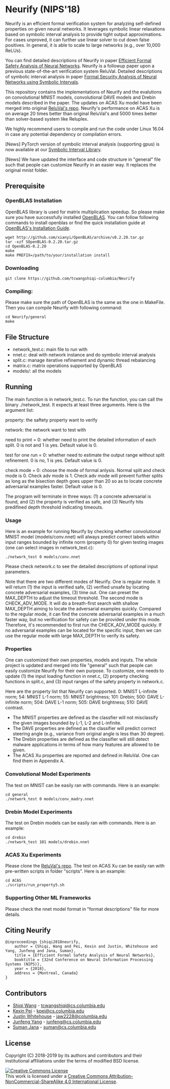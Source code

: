 # Neurify (NIPS'18)
Neurify is an efficient formal verification system for analyzing self-defined properties on given neural networks. It leverages symbolic linear relaxations based on symbolic interval analysis to provide tight output approximations. For cases unproved, it can further use linear solver to cut down false positives. In general, it is able to scale to large networks (e.g., over 10,000 ReLUs).   

You can find detailed descriptions of Neurify in paper [Efficient Formal Safety Analysis of Neural Networks](https://arxiv.org/abs/1809.08098). Neurify is a followup paper upon a previous state-of-the-art verification system ReluVal. Detailed descriptions of symbolic interval analysis in paper [Formal Security Analysis of Neural Networks using Symbolic Intervals](https://arxiv.org/pdf/1804.10829.pdf).

This repository contains the implementations of Neurify and the evalutions on convolutional MNIST models, convolutional DAVE models and Drebin models described in the paper. The updates on ACAS Xu model have been merged into original [ReluVal's repo](https://github.com/tcwangshiqi-columbia/ReluVal). Neurify's performance on ACAS Xu is on average 20 times better than original ReluVal's and 5000 times better than solver-based system like Reluplex.

We highly recommend users to compile and run the code under Linux 16.04 in case any potential dependency or compilation errors.

[News] PyTorch version of symbolic interval analysis (supporting gpus) is now available at our [Symbolic Interval Library](https://github.com/tcwangshiqi-columbia/symbolic_interval).

[News] We have updated the interface and code structure in "general" file such that people can customize Neurify in an easier way. It replaces the original mnist folder.


## Prerequisite


### OpenBLAS Installation
OpenBLAS library is used for matrix multiplication speedup. So please make sure you have successfully installed [OpenBLAS](https://www.openblas.net/). You can follow following commands to install openblas or find the quick installation guide at [OpenBLAS's Installation Guide](https://github.com/xianyi/OpenBLAS/wiki/Installation-Guide).

```
wget http://github.com/xianyi/OpenBLAS/archive/v0.2.20.tar.gz
tar -xzf SOpenBLAS-0.2.20.tar.gz
cd OpenBLAS-0.2.20
make
make PREFIX=/path/to/your/installation install
```

### Downloading

```
git clone https://github.com/tcwangshiqi-columbia/Neurify
```

### Compiling:
Please make sure the path of OpenBLAS is the same as the one in MakeFile. Then you can compile Neurify with following command:

```
cd Neurify/general
make
```

## File Structure

* network_test.c: main file to run with
* nnet.c: deal with network instance and do symbolic interval analysis
* split.c: manage iterative refinement and dynamic thread rebalancing
* matrix.c: matrix operations supported by OpenBLAS
* models/: all the models

## Running 

The main function is in network_test.c. To run the function, you can call the binary ./network_test. It expects at least three arguments. Here is the argument list:

property: the saftety property want to verify

network: the network want to test with

need to print = 0: whether need to print the detailed information of each split. 0 is not and 1 is yes. Default value is 0.

test for one run = 0: whether need to estimate the output range without split refinement. 0 is no, 1 is yes. Default value is 0.

check mode = 0: choose the mode of formal anlysis. Normal split and check mode is 0. Check adv mode is 1. Check adv mode will prevent further splits as long as the bisection depth goes upper than 20 so as to locate concrete adversarial examples faster. Default value is 0.

The program will terminate in three ways: (1) a concrete adversarial is found, and (2) the property is verified as safe, and (3) Neurify hits predifined depth threshold indicating timeouts.

### Usage

Here is an example for running Neurify by checking whether convolutional MNIST model (models/conv.nnet) will always predict correct labels within input ranges bounded by infinite norm (property 0) for given testing images (one can select images in network_test.c):

```
./network_test 0 models/conv.nnet
```

Please check network.c to see the detailed descriptions of optional input parameters. 

Note that there are two different modes of Neurify. One is regular mode. It will return (1) the input is verified safe, (2) verified unsafe by locating concrete adversarial examples, (3) time out. One can preset the MAX_DEPTH to adjust the timeout threshold. The second mode is CHECK_ADV_MODE. It will do a breath-first search with shallow MAX_DEPTH aiming to locate the adversarial examples quickly. Compared to the regular mode, it can find the concrete adversarial examples in a much faster way, but no verification for safety can be provided under this mode. Therefore, it's recommended to first run the CHECK_ADV_MODE quickly. If no adversarial examples can be located for the specific input, then we can use the regular mode with large MAX_DEPTH to verify its safety.


### Properties

One can customized their own properties, models and inputs. The whole project is updated and merged into file "general" such that people can easily customize Neurify for their own purpose. To customize, one needs to update (1) the input loading function in nnet.c, (2) property checking functions in split.c, and (3) input ranges of the safety property in network.c.

Here are the property list that Neurify can supported. 0: MNIST L-infinite norm; 54: MNIST L-1 norm; 55: MNIST brightness; 101: Drebin; 500: DAVE L-infinite norm; 504: DAVE L-1 norm; 505: DAVE brightness; 510: DAVE contrast.

* The MNIST properties are defined as the classfier will not misclassify the given images bounded by L-1, L-2 and L-infinite. 
* The DAVE properties are defined as the classifier will predict correct steering angle (e.g., variance from original angle is less than 30 degree).
* The Drebin properties are defined as the classifier will still detect malware applications in terms of how many features are allowed to be given. 
* The ACAS Xu properties are reported and defined in ReluVal. One can find them in Appendix A.


### Convolutional Model Experiments

The test on MNIST can be easily ran with commands. Here is an example:

```
cd general
./network_test 0 models/conv_madry.nnet
```

### Drebin Model Experiments

The test on Drebin models can be easily ran with commands. Here is an example:

```
cd drebin
./network_test 101 models/drebin.nnet
```

### ACAS Xu Experiments

Please clone the [ReluVal's repo](https://github.com/tcwangshiqi-columbia/ReluVal). The test on ACAS Xu can be easily ran with pre-written scripts in folder "scripts". Here is an example:

```
cd ACAS
./scripts/run_property5.sh
```

### Supporting Other ML Frameworks

Please check the nnet model format in "format descriptions" file for more details.

## Citing Neurify
```
@inproceedings {shiqi2018neurify,
	author = {Shiqi, Wang and Pei, Kexin and Justin, Whitehouse and Yang, Junfeng and Jana, Suman},
	title = {Efficient Formal Safety Analysis of Neural Networks},
	booktitle = {32nd Conference on Neural Information Processing Systems (NIPS)},
	year = {2018},
	address = {Montreal, Canada}
}
```


## Contributors

* [Shiqi Wang](https://sites.google.com/view/tcwangshiqi) - tcwangshiqi@cs.columbia.edu
* [Kexin Pei](https://sites.google.com/site/kexinpeisite/) - kpei@cs.columbia.edu
* [Justin Whitehouse](https://www.college.columbia.edu/node/11475) - jaw2228@columbia.edu
* [Junfeng Yang](http://www.cs.columbia.edu/~junfeng/) - junfeng@cs.columbia.edu
* [Suman Jana](http://www.cs.columbia.edu/~suman/) - suman@cs.columbia.edu


## License
Copyright (C) 2018-2019 by its authors and contributors and their institutional affiliations under the terms of modified BSD license.

<a rel="license" href="http://creativecommons.org/licenses/by-nc-sa/4.0/"><img alt="Creative Commons License" style="border-width:0" src="https://i.creativecommons.org/l/by-nc-sa/4.0/88x31.png" /></a><br />This work is licensed under a <a rel="license" href="http://creativecommons.org/licenses/by-nc-sa/4.0/">Creative Commons Attribution-NonCommercial-ShareAlike 4.0 International License</a>.